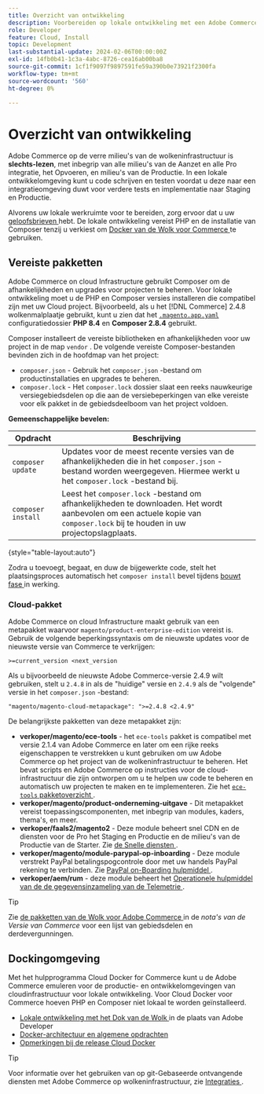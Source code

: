 ```yaml
---
title: Overzicht van ontwikkeling
description: Voorbereiden op lokale ontwikkeling met een Adobe Commerce-project voor cloudinfrastructuur.
role: Developer
feature: Cloud, Install
topic: Development
last-substantial-update: 2024-02-06T00:00:00Z
exl-id: 14fb0b41-1c3a-4abc-8726-cea16ab00ba8
source-git-commit: 1cf1f9097f9897591fe59a390b0e73921f2300fa
workflow-type: tm+mt
source-wordcount: '560'
ht-degree: 0%

---
```


# Overzicht van ontwikkeling

Adobe Commerce op de verre milieu&#39;s van de wolkeninfrastructuur is **slechts-lezen**, met inbegrip van alle milieu&#39;s van de Aanzet en alle Pro integratie, het Opvoeren, en milieu&#39;s van de Productie. In een lokale ontwikkelomgeving kunt u code schrijven en testen voordat u deze naar een integratieomgeving duwt voor verdere tests en implementatie naar Staging en Productie.

Alvorens uw lokale werkruimte voor te bereiden, zorg ervoor dat u uw [ geloofsbrieven ](../../get-started/prepare-workspace.md) hebt. De lokale ontwikkeling vereist PHP en de installatie van Composer tenzij u verkiest om [ Docker van de Wolk voor Commerce ](#docker-environment) te gebruiken.

## Vereiste pakketten

Adobe Commerce on cloud Infrastructure gebruikt Composer om de afhankelijkheden en upgrades voor projecten te beheren. Voor lokale ontwikkeling moet u de PHP en Composer versies installeren die compatibel zijn met uw Cloud project. Bijvoorbeeld, als u het [!DNL Commerce] 2.4.8 wolkenmalplaatje gebruikt, kunt u zien dat het [`.magento.app.yaml` ](https://github.com/magento/magento-cloud/blob/2.4.8/.magento.app.yaml) configuratiedossier **PHP 8.4** en **Composer 2.8.4** gebruikt.

Composer installeert de vereiste bibliotheken en afhankelijkheden voor uw project in de map `vendor` . De volgende vereiste Composer-bestanden bevinden zich in de hoofdmap van het project:

- `composer.json` - Gebruik het `composer.json` -bestand om productinstallaties en upgrades te beheren.
- `composer.lock` - Het `composer.lock` dossier slaat een reeks nauwkeurige versiegebiedsdelen op die aan de versiebeperkingen van elke vereiste voor elk pakket in de gebiedsdeelboom van het project voldoen.

**Gemeenschappelijke bevelen:**

| Opdracht | Beschrijving |
|--------------------|----------------------------------------------------------------------------------------------------------------------------------------------------------|
| `composer update` | Updates voor de meest recente versies van de afhankelijkheden die in het `composer.json` -bestand worden weergegeven. Hiermee werkt u het `composer.lock` -bestand bij. |
| `composer install` | Leest het `composer.lock` -bestand om afhankelijkheden te downloaden. Het wordt aanbevolen om een actuele kopie van `composer.lock` bij te houden in uw projectopslagplaats. |

{style="table-layout:auto"}

Zodra u toevoegt, begaat, en duw de bijgewerkte code, stelt het plaatsingsproces automatisch het `composer install` bevel tijdens [ bouwt fase ](../deploy/process.md#build-phase-build-phase) in werking.

### Cloud-pakket

Adobe Commerce on cloud Infrastructure maakt gebruik van een metapakket waarvoor `magento/product-enterprise-edition` vereist is. Gebruik de volgende beperkingssyntaxis om de nieuwste updates voor de nieuwste versie van Commerce te verkrijgen:

```text
>=current_version <next_version
```

Als u bijvoorbeeld de nieuwste Adobe Commerce-versie 2.4.9 wilt gebruiken, stelt u `2.4.8` in als de &quot;huidige&quot; versie en `2.4.9` als de &quot;volgende&quot; versie in het `composer.json` -bestand:

```text
"magento/magento-cloud-metapackage": ">=2.4.8 <2.4.9"
```

De belangrijkste pakketten van deze metapakket zijn:

- **verkoper/magento/ece-tools** - het `ece-tools` pakket is compatibel met versie 2.1.4 van Adobe Commerce en later om een rijke reeks eigenschappen te verstrekken u kunt gebruiken om uw Adobe Commerce op het project van de wolkeninfrastructuur te beheren. Het bevat scripts en Adobe Commerce op instructies voor de cloud-infrastructuur die zijn ontworpen om u te helpen uw code te beheren en automatisch uw projecten te maken en te implementeren. Zie het [`ece-tools` pakketoverzicht ](../dev-tools/package-overview.md).
- **verkoper/magento/product-onderneming-uitgave** - Dit metapakket vereist toepassingscomponenten, met inbegrip van modules, kaders, thema&#39;s, en meer.
- **verkoper/faals2/magento2** - Deze module beheert snel CDN en de diensten voor de Pro het Staging en Productie en de milieu&#39;s van de Productie van de Starter. Zie [ de Snelle diensten ](/help/cloud-guide/cdn/fastly.md#fastly-cdn-module-for-magento-2).
- **verkoper/magento/module-parypal-op-inboarding** - Deze module verstrekt PayPal betalingspogcontrole door met uw handels PayPal rekening te verbinden. Zie [ PayPal on-Boarding hulpmiddel ](../store/paypal.md).
- **verkoper/aem/rum** - deze module beheert het [ Operationele hulpmiddel van de de gegevensinzameling van de Telemetrie ](../monitor/operational-telemetry.md).

>[!TIP]
>
>Zie [ de pakketten van de Wolk voor Adobe Commerce ](/help/cloud-guide/release-notes/cloud-packages.md) in de _nota&#39;s van de Versie van Commerce_ voor een lijst van gebiedsdelen en derdevergunningen.

## Dockingomgeving

Met het hulpprogramma Cloud Docker for Commerce kunt u de Adobe Commerce emuleren voor de productie- en ontwikkelomgevingen van cloudinfrastructuur voor lokale ontwikkeling. Voor Cloud Docker voor Commerce hoeven PHP en Composer niet lokaal te worden geïnstalleerd.

- [ Lokale ontwikkeling met het Dok van de Wolk ](https://developer.adobe.com/commerce/cloud-tools/docker/setup/) in de plaats van Adobe Developer
- [Docker-architectuur en algemene opdrachten](../dev-tools/cloud-docker.md)
- [Opmerkingen bij de release Cloud Docker](../release-notes/cloud-docker.md)

>[!TIP]
>
>Voor informatie over het gebruiken van op git-Gebaseerde ontvangende diensten met Adobe Commerce op wolkeninfrastructuur, zie [ Integraties ](../integrations/overview.md).
